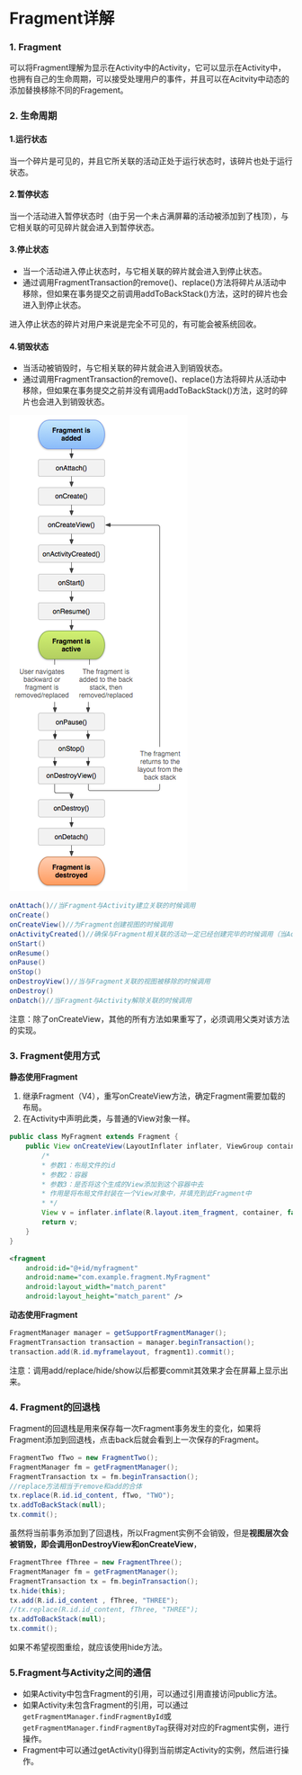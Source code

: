 # Fragment详解

### 1. Fragment

可以将Fragment理解为显示在Activity中的Activity，它可以显示在Activity中，也拥有自己的生命周期，可以接受处理用户的事件，并且可以在Acitvity中动态的添加替换移除不同的Fragement。

### 2. 生命周期

#### 1.运行状态

当一个碎片是可见的，并且它所关联的活动正处于运行状态时，该碎片也处于运行状态。

#### 2.暂停状态

当一个活动进入暂停状态时（由于另一个未占满屏幕的活动被添加到了栈顶），与它相关联的可见碎片就会进入到暂停状态。

#### 3.停止状态

- 当一个活动进入停止状态时，与它相关联的碎片就会进入到停止状态。
- 通过调用FragmentTransaction的remove()、replace()方法将碎片从活动中移除，但如果在事务提交之前调用addToBackStack()方法，这时的碎片也会进入到停止状态。

进入停止状态的碎片对用户来说是完全不可见的，有可能会被系统回收。

#### 4.销毁状态

- 当活动被销毁时，与它相关联的碎片就会进入到销毁状态。
- 通过调用FragmentTransaction的remove()、replace()方法将碎片从活动中移除，但如果在事务提交之前并没有调用addToBackStack()方法，这时的碎片也会进入到销毁状态。

![Fragment生命周期](https://github.com/chenshuaiyu/Notes/blob/master/Android/Android基础/assets/Fragment生命周期.png)

```java
onAttach()//当Fragment与Activity建立关联的时候调用
onCreate()
onCreateView()//为Fragment创建视图的时候调用
onActivityCreated()//确保与Fragment相关联的活动一定已经创建完毕的时候调用（当Activity的onCreate方法返回时调用）
onStart()
onResume()
onPause()
onStop()
onDestroyView()//当与Fragment关联的视图被移除的时候调用
onDestroy()
onDatch()//当Fragment与Activity解除关联的时候调用
```

注意：除了onCreateView，其他的所有方法如果重写了，必须调用父类对该方法的实现。

### 3. Fragment使用方式

**静态使用Fragment**

1. 继承Fragment（V4），重写onCreateView方法，确定Fragment需要加载的布局。
2. 在Activity中声明此类，与普通的View对象一样。

```java
public class MyFragment extends Fragment {
    public View onCreateView(LayoutInflater inflater, ViewGroup container, Bundle savedInstanceState) {
        /*
        * 参数1：布局文件的id
        * 参数2：容器
        * 参数3：是否将这个生成的View添加到这个容器中去
        * 作用是将布局文件封装在一个View对象中，并填充到此Fragment中
        * */
        View v = inflater.inflate(R.layout.item_fragment, container, false);
        return v;
    }
}
```

```xml
<fragment
	android:id="@+id/myfragment"
	android:name="com.example.fragment.MyFragment"
	android:layout_width="match_parent"
	android:layout_height="match_parent" />
```

**动态使用Fragment**

```java
FragmentManager manager = getSupportFragmentManager();
FragmentTransaction transaction = manager.beginTransaction();
transaction.add(R.id.myframelayout, fragment1).commit();
```

注意：调用add/replace/hide/show以后都要commit其效果才会在屏幕上显示出来。

### 4. Fragment的回退栈

Fragment的回退栈是用来保存每一次Fragment事务发生的变化，如果将Fragment添加到回退栈，点击back后就会看到上一次保存的Fragment。

```java
FragmentTwo fTwo = new FragmentTwo();  
FragmentManager fm = getFragmentManager();  
FragmentTransaction tx = fm.beginTransaction();
//replace方法相当于remove和add的合体
tx.replace(R.id.id_content, fTwo, "TWO");  
tx.addToBackStack(null);  
tx.commit();  
```

虽然将当前事务添加到了回退栈，所以Fragment实例不会销毁，但是**视图层次会被销毁，即会调用onDestroyView和onCreateView**，

```java
FragmentThree fThree = new FragmentThree();  
FragmentManager fm = getFragmentManager();  
FragmentTransaction tx = fm.beginTransaction();  
tx.hide(this);  
tx.add(R.id.id_content , fThree, "THREE");  
//tx.replace(R.id.id_content, fThree, "THREE");  
tx.addToBackStack(null);  
tx.commit();  
```

如果不希望视图重绘，就应该使用hide方法。

### 5.Fragment与Activity之间的通信

- 如果Activity中包含Fragment的引用，可以通过引用直接访问public方法。
- 如果Activity未包含Fragment的引用，可以通过`getFragmentManager.findFragmentById`或`getFragmentManager.findFragmentByTag`获得对对应的Fragment实例，进行操作。
- Fragment中可以通过getActivity()得到当前绑定Activity的实例，然后进行操作。
